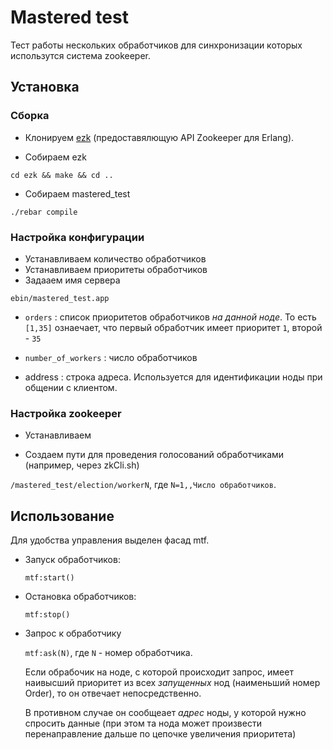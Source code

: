 # Mastered test

Тест работы нескольких обработчиков для синхронизации которых использутся система zookeeper.


## Установка

### Сборка

* Клонируем [ezk](https://github.com/infinipool/ezk) (предоставялющую API Zookeeper для Erlang).

* Собираем ezk

`cd ezk && make && cd ..`

* Собираем mastered_test

`./rebar compile`

### Настройка конфигурации

* Устанавливаем количество обработчиков
* Устанавливаем приоритеты обработчиков
* Задааем имя сервера

`ebin/mastered_test.app`

* `orders` : список приоритетов обработчиков _на данной ноде_.
    То есть `[1,35]` ознаечает, что первый обработчик имеет приоритет `1`, второй - `35`

* `number_of_workers` : число обработчиков

* address : строка адреса. Используется для идентификации ноды при общении с клиентом.

### Настройка zookeeper

* Устанавливаем

* Создаем пути для проведения голосований обработчиками (например, через zkCli.sh)

`/mastered_test/election/workerN`, где `N=1,,Число обработчиков`.

## Использование

Для удобства управления выделен фасад mtf.

* Запуск обработчиков:

  `mtf:start()`

* Остановка обработчиков:

  `mtf:stop()`

* Запрос к обработчику

  `mtf:ask(N)`, где `N` - номер обработчика.

  Если обрабочик на ноде, с которой происходит запрос, имеет наивысший приоритет
  из всех _запущенных_ нод (наименьший номер Order), то он отвечает непосредственно.

  В противном случае он сообщеает _адрес_ ноды, у которой нужно спросить данные
  (при этом та нода может произвести перенаправление дальше по цепочке увеличения приоритета)

